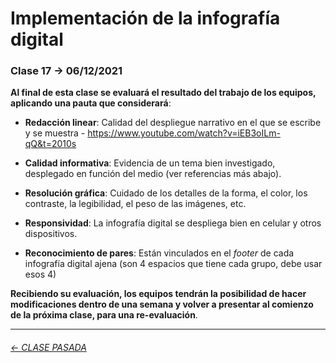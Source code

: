# Implementación de la infografía digital

###  Clase 17 → 06/12/2021

**Al final de esta clase se evaluará el resultado del trabajo de los equipos, aplicando una pauta que considerará**:

- **Redacción linear**: Calidad del despliegue narrativo en el que se escribe y se muestra - https://www.youtube.com/watch?v=iEB3oILm-qQ&t=2010s

- **Calidad informativa**: Evidencia de un tema bien investigado, desplegado en función del medio (ver referencias más abajo).

- **Resolución gráfica**: Cuidado de los detalles de la forma, el color, los contraste, la legibilidad, el peso de las imágenes, etc.

- **Responsividad**: La infografía digital se despliega bien en celular y otros dispositivos.

- **Reconocimiento de pares**: Están vinculados en el *footer* de cada infografía digital ajena (son 4 espacios que tiene cada grupo, debe usar esos 4)

**Recibiendo su evaluación, los equipos tendrán la posibilidad de hacer modificaciones dentro de una semana y volver a presentar al comienzo de la próxima clase, para una re-evaluación**. 

- - - - - - - - - - -

###### [← CLASE PASADA](https://github.com/profesorfaco/dno075-2021-2/tree/main/clase-16)
